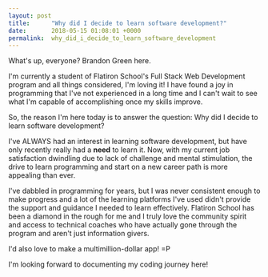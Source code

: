 ```yaml
---
layout: post
title:      "Why did I decide to learn software development?"
date:       2018-05-15 01:08:01 +0000
permalink:  why_did_i_decide_to_learn_software_development
---
```




What's up, everyone? Brandon Green here.

I'm currently a student of Flatiron School's Full Stack Web Development program and all things considered, I'm loving it! I have found a joy in programming that I've not experienced in a long time and I can't wait to see what I'm capable of accomplishing once my skills improve.

So, the reason I'm here today is to answer the question: Why did I decide to learn software development?

I've ALWAYS had an interest in learning software development, but have only recently really had a **need** to learn it. Now, with my current job satisfaction dwindling due to lack of challenge and mental stimulation, the drive to learn programming and start on a new career path is more appealing than ever.

I've dabbled in programming for years, but I was never consistent enough to make progress and a lot of the learning platforms I've used didn't provide the support and guidance I needed to learn effectively. Flatiron School has been a diamond in the rough for me and I truly love the community spirit and access to technical coaches who have actually gone through the program and aren't just information givers.

I'd also love to make a multimillion-dollar app! =P

I'm looking forward to documenting my coding journey here!

